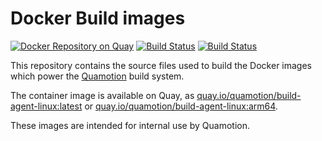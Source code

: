# Docker Build images

[![Docker Repository on Quay](https://quay.io/repository/quamotion/build-agent-linux/status "Docker Repository on Quay")](https://quay.io/repository/quamotion/build-agent-linux) [![Build Status](https://dev.azure.com/qmfrederik/docker-build/_apis/build/status/quamotion.docker-build?branchName=master)](https://dev.azure.com/qmfrederik/docker-build/_build/latest?definitionId=8&branchName=master) [![Build Status](https://cloud.drone.io/api/badges/quamotion/docker-build/status.svg)](https://cloud.drone.io/quamotion/docker-build)

This repository contains the source files used to build the Docker images which power the [Quamotion](http://quamotion.mobi) build system.

The container image is available on Quay, as [quay.io/quamotion/build-agent-linux:latest](https://quay.io/repository/quamotion/build-agent-linux?tab=tags)
or [quay.io/quamotion/build-agent-linux:arm64](https://quay.io/repository/quamotion/build-agent-linux?tab=tags).

These images are intended for internal use by Quamotion.